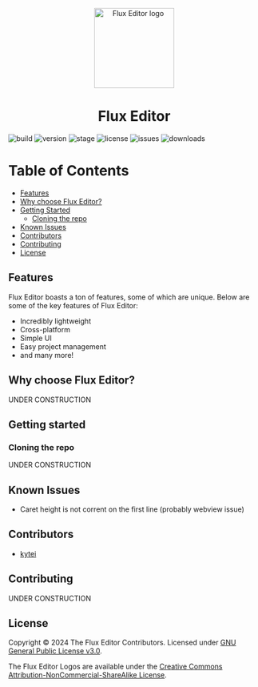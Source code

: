 <p align="center"><img src="./src/assets/FluxEditor-logo.svg"
     alt="Flux Editor logo"
     width="160px"
     height="160px" />
</p>

<h1 align="center">Flux Editor</h1>

![build](https://img.shields.io/badge/build-passing-green)
![version](https://img.shields.io/badge/version-0.0.1_alpha-blue)
![stage](https://img.shields.io/badge/stage-alpha-blue)
![license](https://img.shields.io/badge/license-GPL--3.0-orange)
![issues](https://img.shields.io/github/issues/kyteidev/FluxEditor)
![downloads](https://img.shields.io/github/downloads/kyteidev/FluxEditor/total)

# Table of Contents

- [Features](#features)
- [Why choose Flux Editor?](#why-choose)
- [Getting Started](#getting-started)
  - [Cloning the repo](#cloning)
- [Known Issues](#known-issues)
- [Contributors](#contributors)
- [Contributing](#contributing)
- [License](#license)

## Features <a name="features"></a>

Flux Editor boasts a ton of features, some of which are unique. Below are some of the key features of Flux Editor:

- Incredibly lightweight
- Cross-platform
- Simple UI
- Easy project management
- and many more!

## Why choose Flux Editor? <a name="why-choose"></a>

UNDER CONSTRUCTION

## Getting started <a name="getting-started"></a>

### Cloning the repo <a name="cloning"></a>

UNDER CONSTRUCTION

## Known Issues <a name="known-issues"></a>

- Caret height is not corrent on the first line (probably webview issue)

## Contributors <a name="contributors"></a>

- [kytei](https://github.com/kyteidev)

## Contributing <a name="contributing"></a>

UNDER CONSTRUCTION

## License <a name="license"></a>

Copyright © 2024 The Flux Editor Contributors. Licensed under [GNU General Public License v3.0](https://github.com/kyteidev/FluxEditor/blob/dev/LICENSE).

The Flux Editor Logos are available under the [Creative Commons Attribution-NonCommercial-ShareAlike License](https://creativecommons.org/licenses/by-nc-sa/4.0/).
